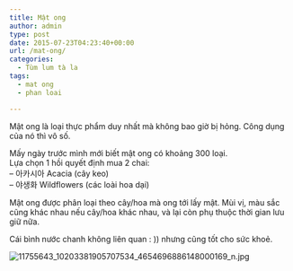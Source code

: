 ```yaml
---
title: Mật ong
author: admin
type: post
date: 2015-07-23T04:23:40+00:00
url: /mat-ong/
categories:
  - Tùm lum tà la
tags:
  - mat ong
  - phan loai

---
```

Mật ong là loại thực phẩm duy nhất mà không bao giờ bị hỏng. Công dụng của nó thì vô số.

Mấy ngày trước mình mới biết mật ong có khoảng 300 loại.  
Lựa chọn 1 hồi quyết định mua 2 chai:  
&#8211; 아카시아 Acacia (cây keo)  
&#8211; 야생화 Wildflowers (các loài hoa dại)

Mật ong được phân loại theo cây/hoa mà ong tới lấy mật. Mùi vị, màu sắc cũng khác nhau nếu cây/hoa khác nhau, và lại còn phụ thuộc thời gian lưu giữ nữa.

Cái bình nước chanh không liên quan : )) nhưng cũng tốt cho sức khoẻ.


![11755643_10203381905707534_4654696886148000169_n.jpg](/wp-content/uploads/2015/07/11755643_10203381905707534_4654696886148000169_n.jpg)


 [1]: ../wp-content/uploads/2015/07/11755643_10203381905707534_4654696886148000169_n.jpg
 [2]: ../wp-content/uploads/2015/07/11760090_10203381905867538_2908907940560663491_n.jpg
